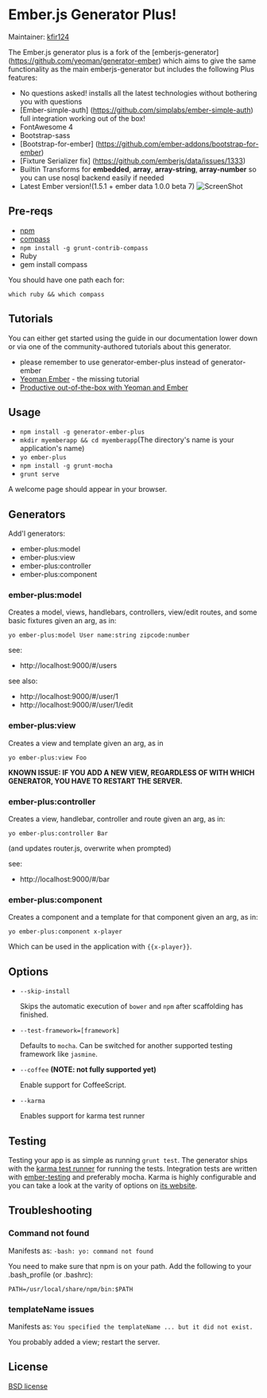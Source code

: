 # Ember.js Generator Plus!

Maintainer: [kfir124](https://github.com/kfir124)

The Ember.js generator plus is a fork of the [emberjs-generator] (https://github.com/yeoman/generator-ember)
which aims to give the same functionality as the main emberjs-generator but includes the following Plus features:
* No questions asked! installs all the latest technologies without bothering you with questions
* [Ember-simple-auth] (https://github.com/simplabs/ember-simple-auth) full integration working out of the box!
* FontAwesome 4
* Bootstrap-sass
* [Bootstrap-for-ember] (https://github.com/ember-addons/bootstrap-for-ember)
* [Fixture Serializer fix] (https://github.com/emberjs/data/issues/1333)
* Builtin Transforms for **embedded**, **array**, **array-string**, **array-number** so you can use nosql backend easily if needed
* Latest Ember version!(1.5.1 + ember data 1.0.0 beta 7)
![ScreenShot](https://raw.github.com/kfir124/generator-ember-plus/master/project/img/screenshots/2014_06_06.png)

## Pre-reqs

* [npm](http://nodejs.org/)
* [compass](http://compass-style.org/install/)
* `npm install -g grunt-contrib-compass`
* Ruby
* gem install compass

You should have one path each for:

  `which ruby && which compass`

## Tutorials

You can either get started using the guide in our documentation lower down or via one of the community-authored tutorials about this generator.
* please remember to use generator-ember-plus instead of generator-ember
* [Yeoman Ember](https://www.openshift.com/blogs/day-24-yeoman-ember-the-missing-tutorial) - the missing tutorial
* [Productive out-of-the-box with Yeoman and Ember](http://www.infoq.com/presentations/emberjs-tools-yeoman)

## Usage

* `npm install -g generator-ember-plus`
* `mkdir myemberapp && cd myemberapp`(The directory's name is your application's name)
* `yo ember-plus`
* `npm install -g grunt-mocha`
* `grunt serve`

A welcome page should appear in your browser.

## Generators

Add'l generators:

* ember-plus:model
* ember-plus:view
* ember-plus:controller
* ember-plus:component

### ember-plus:model

Creates a model, views, handlebars, controllers, view/edit routes, and some basic fixtures given an arg, as in: 

`yo ember-plus:model User name:string zipcode:number`

see:

* http://localhost:9000/#/users

see also:

* http://localhost:9000/#/user/1
* http://localhost:9000/#/user/1/edit
 
### ember-plus:view

Creates a view and template given an arg, as in

  `yo ember-plus:view Foo`

__KNOWN ISSUE: IF YOU ADD A NEW VIEW, REGARDLESS OF WITH WHICH GENERATOR, YOU HAVE TO RESTART THE SERVER.__

### ember-plus:controller

Creates a view, handlebar, controller and route given an arg, as in:

  `yo ember-plus:controller Bar`

(and updates router.js, overwrite when prompted)

see:

* http://localhost:9000/#/bar

### ember-plus:component

Creates a component and a template for that component given an arg, as in:

  `yo ember-plus:component x-player`

Which can be used in the application with `{{x-player}}`.

## Options

* `--skip-install`

  Skips the automatic execution of `bower` and `npm` after scaffolding has finished.

* `--test-framework=[framework]`

  Defaults to `mocha`. Can be switched for another supported testing framework like `jasmine`.

* `--coffee` **(NOTE: not fully supported yet)** 

  Enable support for CoffeeScript.

* `--karma`

  Enables support for karma test runner

## Testing
Testing your app is as simple as running `grunt test`. The generator ships with the
[karma test runner](http://karma-runner.github.io/0.8/index.html) for running the tests. Integration
tests are written with [ember-testing](https://github.com/emberjs/ember.js/tree/master/packages/ember-testing)
and preferably mocha. Karma is highly configurable and you can take a look at the varity of options
on [its website](http://karma-runner.github.io/0.8/index.html).

## Troubleshooting

### Command not found

Manifests as: `-bash: yo: command not found`

You need to make sure that npm is on your path.  Add the following to your .bash_profile (or .bashrc):

`PATH=/usr/local/share/npm/bin:$PATH`

### templateName issues

Manifests as: `You specified the templateName ... but it did not exist.`

You probably added a view; restart the server.


## License

[BSD license](http://opensource.org/licenses/bsd-license.php)
